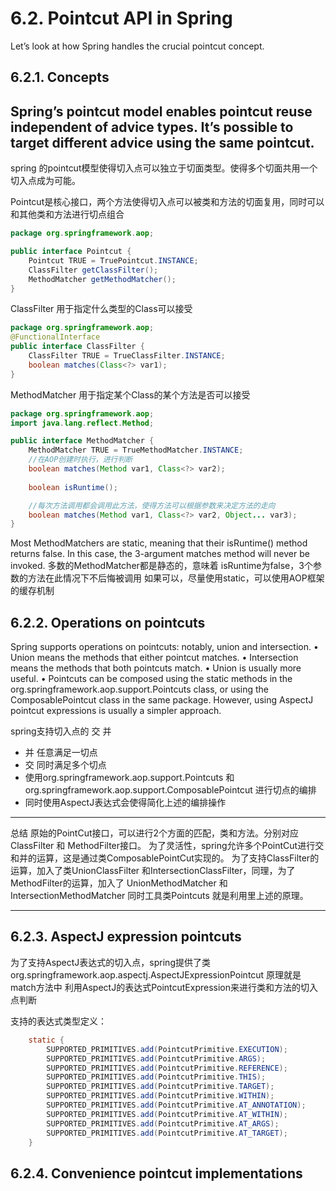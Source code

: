 # 6.2. Pointcut API in Spring
Let’s look at how Spring handles the crucial pointcut concept.
## 6.2.1. Concepts
Spring’s pointcut model enables pointcut reuse independent of advice types. It’s possible to target
different advice using the same pointcut.
---
spring 的pointcut模型使得切入点可以独立于切面类型。使得多个切面共用一个切入点成为可能。

Pointcut是核心接口，两个方法使得切入点可以被类和方法的切面复用，同时可以和其他类和方法进行切点组合
```java
package org.springframework.aop;

public interface Pointcut {
    Pointcut TRUE = TruePointcut.INSTANCE;
    ClassFilter getClassFilter();
    MethodMatcher getMethodMatcher();
}
```

ClassFilter 用于指定什么类型的Class可以接受

```java
package org.springframework.aop;
@FunctionalInterface
public interface ClassFilter {
    ClassFilter TRUE = TrueClassFilter.INSTANCE;
    boolean matches(Class<?> var1);
}
```
MethodMatcher 用于指定某个Class的某个方法是否可以接受
```java
package org.springframework.aop;
import java.lang.reflect.Method;

public interface MethodMatcher {
    MethodMatcher TRUE = TrueMethodMatcher.INSTANCE;
    //在AOP创建时执行，进行判断    
    boolean matches(Method var1, Class<?> var2);
    
    boolean isRuntime();

    //每次方法调用都会调用此方法，使得方法可以根据参数来决定方法的走向    
    boolean matches(Method var1, Class<?> var2, Object... var3);
}
```
Most MethodMatchers are static, meaning that their isRuntime() method returns false. In this case,
the 3-argument matches method will never be invoked.
多数的MethodMatcher都是静态的，意味着 isRuntime为false，3个参数的方法在此情况下不后悔被调用
如果可以，尽量使用static，可以使用AOP框架的缓存机制

## 6.2.2. Operations on pointcuts
Spring supports operations on pointcuts: notably, union and intersection.
• Union means the methods that either pointcut matches.
• Intersection means the methods that both pointcuts match.
• Union is usually more useful.
• Pointcuts can be composed using the static methods in the
org.springframework.aop.support.Pointcuts class, or using the ComposablePointcut class in the
same package. However, using AspectJ pointcut expressions is usually a simpler approach.

spring支持切入点的 交 并 
- 并 任意满足一切点
- 交 同时满足多个切点
- 使用org.springframework.aop.support.Pointcuts 和 org.springframework.aop.support.ComposablePointcut 进行切点的编排
- 同时使用AspectJ表达式会使得简化上述的编排操作


---
总结
原始的PointCut接口，可以进行2个方面的匹配，类和方法。分别对应ClassFilter 和 MethodFilter接口。
为了灵活性，spring允许多个PointCut进行交和并的运算，这是通过类ComposablePointCut实现的。
为了支持ClassFilter的运算，加入了类UnionClassFilter 和IntersectionClassFilter，同理，为了MethodFilter的运算，加入了 UnionMethodMatcher 和IntersectionMethodMatcher
同时工具类Pointcuts 就是利用里上述的原理。

---
## 6.2.3. AspectJ expression pointcuts
为了支持AspectJ表达式的切入点，spring提供了类org.springframework.aop.aspectj.AspectJExpressionPointcut
原理就是 match方法中 利用AspectJ的表达式PointcutExpression来进行类和方法的切入点判断

支持的表达式类型定义：
```java
	static {
		SUPPORTED_PRIMITIVES.add(PointcutPrimitive.EXECUTION);
		SUPPORTED_PRIMITIVES.add(PointcutPrimitive.ARGS);
		SUPPORTED_PRIMITIVES.add(PointcutPrimitive.REFERENCE);
		SUPPORTED_PRIMITIVES.add(PointcutPrimitive.THIS);
		SUPPORTED_PRIMITIVES.add(PointcutPrimitive.TARGET);
		SUPPORTED_PRIMITIVES.add(PointcutPrimitive.WITHIN);
		SUPPORTED_PRIMITIVES.add(PointcutPrimitive.AT_ANNOTATION);
		SUPPORTED_PRIMITIVES.add(PointcutPrimitive.AT_WITHIN);
		SUPPORTED_PRIMITIVES.add(PointcutPrimitive.AT_ARGS);
		SUPPORTED_PRIMITIVES.add(PointcutPrimitive.AT_TARGET);
	}
```

## 6.2.4. Convenience pointcut implementations
